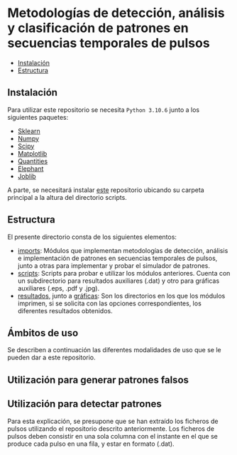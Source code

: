 # Metodologías de detección, análisis y clasificación de patrones en secuencias temporales de pulsos
* [Instalación](#Instalación)
* [Estructura](#Estructura)

## Instalación
Para utilizar este repositorio se necesita `Python 3.10.6` junto a los siguientes paquetes:
* [Sklearn](https://scikit-learn.org/stable/install.html)
* [Numpy](https://numpy.org/install/)
* [Scipy](https://scipy.org/install/)
* [Matplotlib](https://matplotlib.org/stable/users/installing/index.html)
* [Quantities](https://pypi.org/project/quantities/)
* [Elephant](https://elephant.readthedocs.io/en/v0.7.0/install.html)
* [Joblib](https://joblib.readthedocs.io/en/stable/)

A parte, se necesitará instalar [este](https://github.com/angellareo/bio-utils) repositorio ubicando su carpeta principal a la altura del directorio scripts.

## Estructura
El presente directorio consta de los siguientes elementos:
* [imports](imnports/): Módulos que implementan metodologías de detección, análisis e implementación de patrones en secuencias temporales de pulsos, junto a otras para implementar y probar el simulador de patrones.
* [scripts](scripts/): Scripts para probar e utilizar los módulos anteriores. Cuenta con un subdirectorio para resultados auxiliares (.dat) y otro para gráficas auxiliares (.eps, .pdf y .jpg).
* [resultados](resultados/), junto a [gráficas](graficas/): Son los directorios en los que los módulos imprimen, si se solicita con las opciones correspondientes, los diferentes resultados obtenidos.

## Ámbitos de uso
Se describen a continuación las diferentes modalidades de uso que se le pueden dar a este repositorio.

## Utilización para generar patrones falsos


## Utilización para detectar patrones
Para esta explicación, se presupone que se han extraído los ficheros de pulsos utilizando el repositorio descrito anteriormente. Los ficheros de pulsos deben consistir en una sola columna con el instante en el que se produce cada pulso en una fila, y estar en formato (.dat). 
